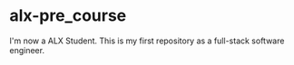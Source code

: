 # alx-pre_course
I'm now a ALX Student. This is my first repository as a full-stack software engineer. 
